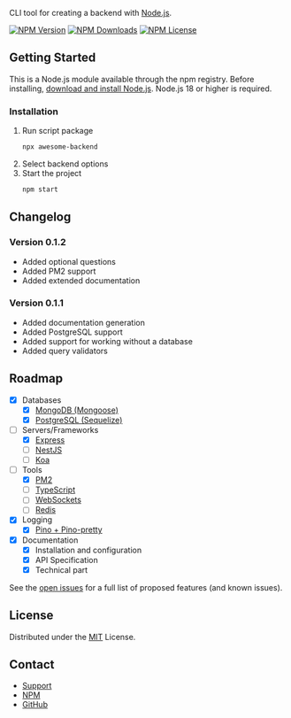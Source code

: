 CLI tool for creating a backend with [Node.js](https://nodejs.org).

[![NPM Version][npm-version-image]][npm-url]
[![NPM Downloads][npm-downloads-image]][npm-downloads-url]
[![NPM License][npm-license-image]][npm-license-url]

## Getting Started

This is a Node.js module available through the npm registry.
Before installing, [download and install Node.js](https://nodejs.org/en/download). Node.js 18 or higher is required.

### Installation

1.  Run script package
    ```sh
    npx awesome-backend
    ```
2.  Select backend options
3.  Start the project
    ```sh
    npm start
    ```

## Changelog

### Version 0.1.2

-   Added optional questions
-   Added PM2 support
-   Added extended documentation

### Version 0.1.1

-   Added documentation generation
-   Added PostgreSQL support
-   Added support for working without a database
-   Added query validators

## Roadmap

-   [x] Databases
    -   [x] [MongoDB (Mongoose)](https://www.npmjs.com/package/mongoose)
    -   [x] [PostgreSQL (Sequelize)](https://www.npmjs.com/package/sequelize)
-   [ ] Servers/Frameworks
    -   [x] [Express](https://www.npmjs.com/package/express)
    -   [ ] [NestJS](https://www.npmjs.com/package/@nestjs/core)
    -   [ ] [Koa](https://www.npmjs.com/package/koa)
-   [ ] Tools
    -   [x] [PM2](https://www.npmjs.com/package/pm2)
    -   [ ] [TypeScript](https://www.npmjs.com/package/typescript)
    -   [ ] [WebSockets](https://www.npmjs.com/package/ws)
    -   [ ] [Redis](https://www.npmjs.com/package/redis)
-   [x] Logging
    -   [x] [Pino + Pino-pretty](https://www.npmjs.com/package/pino)
-   [x] Documentation
    -   [x] Installation and configuration
    -   [x] API Specification
    -   [x] Technical part

See the [open issues](https://github.com/glenau/awesome-backend/issues) for a full list of proposed features (and known issues).

## License

Distributed under the [MIT](LICENSE) License.

[npm-url]: https://npmjs.com/package/awesome-backend
[npm-version-image]: https://badgen.net/npm/v/awesome-backend
[npm-downloads-image]: https://badgen.net/npm/dw/awesome-backend
[npm-downloads-url]: https://npmcharts.com/compare/awesome-backend?minimal=true
[npm-license-image]: https://badgen.net/npm/license/awesome-backend
[npm-license-url]: LICENSE

## Contact

-   [Support](mailto:glenaudev@gmail.com)
-   [NPM](https://www.npmjs.com/package/awesome-backend)
-   [GitHub](https://github.com/glenau/awesome-backend)
